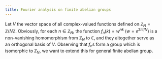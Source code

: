 ```yaml
---
title: Fourier analysis on finite abelian groups
---
```


Let $V$ the vector space of all complex-valued functions defined on $\mathbb{Z}_N=\mathbb{Z}/N\mathbb{Z}$. Obviously, for each $n\in\mathbb{Z}_N$, the function $f_n(k)=w^{nk}$ ($w=e^{2\pi i/N}$) is a non-vanishing homomorphism from $\mathbb{Z}_N$ to $\mathbb{C}$, and they altogether serve as an orthogonal basis of $V$. Observing that $f_n$s form a group which is isomorphic to $\mathbb{Z}_N$, we want to extend this for general finite abelian group. 
